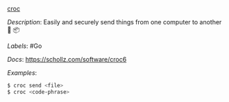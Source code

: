 [croc](https://github.com/schollz/croc)

*Description*: Easily and securely send things from one computer to another :crocodile: :package:

*Labels*: #Go

*Docs*: https://schollz.com/software/croc6

*Examples*:

```bash
$ croc send <file>
$ croc <code-phrase>
```
